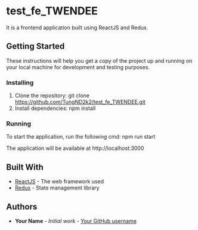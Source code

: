 # test_fe_TWENDEE

 It is a frontend application built using ReactJS and Redux.

## Getting Started

These instructions will help you get a copy of the project up and running on your local machine for development and testing purposes.

### Installing

1. Clone the repository:
git clone https://github.com/TungND2k2/test_fe_TWENDEE.git
2. Install dependencies:
npm install
### Running
To start the application, run the following cmd:
npm run start 

The application will be available at http://localhost:3000

## Built With

* [ReactJS](https://reactjs.org/) - The web framework used
* [Redux](https://redux.js.org/) - State management library

## Authors

* **Your Name** - *Initial work* - [Your GitHub username](https://github.com/TungND2k2)
